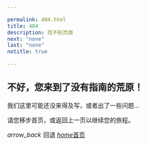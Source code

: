 ```yaml
---

permalink: 404.html
title: 404
description: 找不到页面
next: "none"
last: "none"
notitle: true

---
```


## 不好，您来到了没有指南的荒原！

我们这里可能还没来得及写，或者出了一些问题...

请您移步首页，或返回上一页以继续您的旅程。

<a class="btn red darken-4 white-text navbtn left" id="last" onclick="history.back(-1)"><i class="material-icons left" style="line-height: inherit !important;margin-right: 5px">arrow_back</i>回退</a>
<a href="https://pkuschool.github.io/intro/" class="btn red darken-4 white-text navbtn"><i class="material-icons left" style="line-height: inherit !important">home</i>首页</a>

